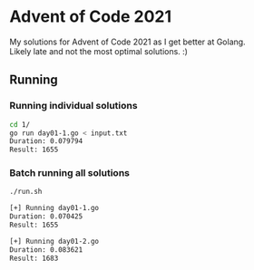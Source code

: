 # Advent of Code 2021

My solutions for Advent of Code 2021 as I get better at Golang.  
Likely late and not the most optimal solutions. :)

## Running

### Running individual solutions

```bash
cd 1/
go run day01-1.go < input.txt
Duration: 0.079794
Result: 1655
```

### Batch running all solutions

```bash
./run.sh

[+] Running day01-1.go
Duration: 0.070425
Result: 1655

[+] Running day01-2.go
Duration: 0.083621
Result: 1683
```